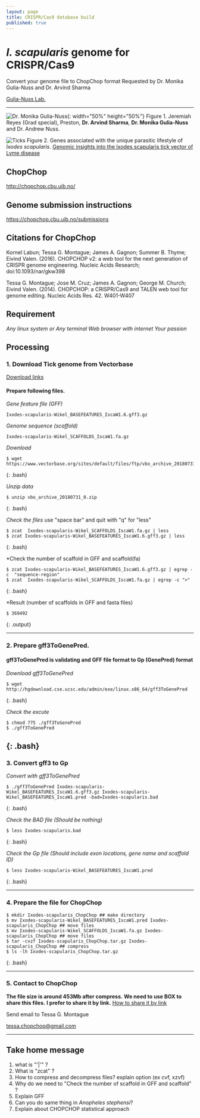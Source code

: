 ```yaml
---
layout: page
title: CRISPR/Cas9 database build
published: true
---
```

# *I. scapularis* genome for CRISPR/Cas9
Convert your genome file to ChopChop format
Requested by Dr. Monika Gulia-Nuss and Dr. Arvind Sharma

[Gulia-Nuss Lab.](https://naes.unr.edu/gulia)


---


![Dr. Monika Gulia-Nuss](https://naes.unr.edu/gulia/wp-content/uploads/graduation.jpg){: width="50%" height="50%"}
              Figure 1. Jeremiah Reyes (Grad special), Preston, **Dr. Arvind Sharma**, **Dr. Monika Gulia-Nuss** and Dr. Andrew Nuss.

![Ticks](https://media.springernature.com/m685/nature-static/assets/v1/image-assets/ncomms10507-f1.jpg)
Figure 2. Genes associated with the unique parasitic lifestyle of *Ixodes scapularis*.
[Genomic insights into the Ixodes scapularis tick vector of Lyme disease](https://www.nature.com/articles/ncomms10507) 
 
## ChopChop
http://chopchop.cbu.uib.no/

## Genome submission instructions
https://chopchop.cbu.uib.no/submissions

## Citations for ChopChop
Kornel Labun; Tessa G. Montague; James A. Gagnon; Summer B. Thyme; Eivind Valen. (2016). CHOPCHOP v2: a web tool for the next generation of CRISPR genome engineering. Nucleic Acids Research; doi:10.1093/nar/gkw398

Tessa G. Montague; Jose M. Cruz; James A. Gagnon; George M. Church; Eivind Valen. (2014). CHOPCHOP: a CRISPR/Cas9 and TALEN web tool for genome editing. Nucleic Acids Res. 42. W401-W407


## Requirement 
*Any linux system or Any terminal*
*Web browser with internet*
*Your passion*


## Processing
### 1. Download Tick genome from Vectorbase


[Download links](https://www.vectorbase.org/)

#### Prepare following files.

*Gene feature file (GFF)*
~~~
Ixodes-scapularis-Wikel_BASEFEATURES_IscaW1.6.gff3.gz
~~~
*Genome sequence (scaffold)*
~~~
Ixodes-scapularis-Wikel_SCAFFOLDS_IscaW1.fa.gz
~~~

*Download*
~~~
$ wget https://www.vectorbase.org/sites/default/files/ftp/vbo_archive_20180731_0.zip
~~~
{: .bash}

*Unzip data*
~~~
$ unzip vbo_archive_20180731_0.zip
~~~
{: .bash}

*Check the files*
use "space bar" and quit with "q" for "less"
~~~
$ zcat  Ixodes-scapularis-Wikel_SCAFFOLDS_IscaW1.fa.gz | less 
$ zcat Ixodes-scapularis-Wikel_BASEFEATURES_IscaW1.6.gff3.gz | less
~~~
{: .bash}

*Check the number of scaffold in GFF and scaffold(fa)
~~~
$ zcat Ixodes-scapularis-Wikel_BASEFEATURES_IscaW1.6.gff3.gz | egrep -c  "sequence-region"
$ zcat  Ixodes-scapularis-Wikel_SCAFFOLDS_IscaW1.fa.gz | egrep -c ">"
~~~
{: .bash}

*Result (number of scaffolds in GFF and fasta files)
~~~
$ 369492
~~~
{: .output}

---
### 2. Prepare gff3ToGenePred.
#### gff3ToGenePred is validating and GFF file format to Gp (GenePred) format

*Download gff3ToGenePred*

~~~
$ wget http://hgdownload.cse.ucsc.edu/admin/exe/linux.x86_64/gff3ToGenePred
~~~
{: .bash}
  
*Check the excute*
~~~
$ chmod 775 ./gff3ToGenePred      
$ ./gff3ToGenePred  
~~~
{: .bash}
---

### 3. Convert gff3 to Gp

*Convert with gff3ToGenePred*
~~~
$ ./gff3ToGenePred Ixodes-scapularis-Wikel_BASEFEATURES_IscaW1.6.gff3.gz Ixodes-scapularis-Wikel_BASEFEATURES_IscaW1.pred -bad=Ixodes-scapularis.bad
~~~
{: .bash}

*Check the BAD file (Should be nothing)*
~~~
$ less Ixodes-scapularis.bad
~~~
{: .bash}

*Check the Gp file (Should include exon locations, gene name and scaffold ID)*
~~~
$ less Ixodes-scapularis-Wikel_BASEFEATURES_IscaW1.pred 
~~~
{: .bash}  

---

### 4. Prepare the file for ChopChop
~~~
$ mkdir Ixodes-scapularis_ChopChop ## make directory
$ mv Ixodes-scapularis-Wikel_BASEFEATURES_IscaW1.pred Ixodes-scapularis_ChopChop ## move files
$ mv Ixodes-scapularis-Wikel_SCAFFOLDS_IscaW1.fa.gz Ixodes-scapularis_ChopChop ## move files
$ tar -cvzf Ixodes-scapularis_ChopChop.tar.gz Ixodes-scapularis_ChopChop ## compress
$ ls -lh Ixodes-scapularis_ChopChop.tar.gz
~~~
{: .bash}

---

### 5. Contact to ChopChop
**The file size is around 453Mb after compress.**
**We need to use BOX to share this files.**
**I prefer to share it by link.**
[How to share it by link](https://community.box.com/t5/Using-Shared-Links/Creating-Shared-Links/ta-p/19523)

Send email to Tessa G. Montague

tessa.chopchop@gmail.com

---

## Take home message

1. what is "'|'" ?
2. What is "zcat" ?
3. How to compress and decompress files? explain option (ex cvf, xzvf)
4. Why do we need to "Check the number of scaffold in GFF and scaffold" ?
5. Explain GFF
6. Can you do same thing in *Anopheles stephensi*?
7. Explain about CHOPCHOP statistical approach
